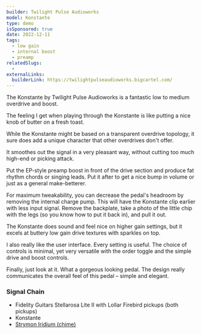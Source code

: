 ```yaml
---
builder: Twilight Pulse Audioworks
model: Konstante
type: demo
isSponsored: true
date: 2022-12-11
tags:
  - low gain
  - internal boost
  - preamp
relatedSlugs:
  -
externalLinks:
  builderLink: https://twilightpulseaudioworks.bigcartel.com/
---
```


The Konstante by Twilight Pulse Audioworks is a fantastic low to medium overdrive and boost.

The feeling I get when playing through the Konstante is like putting a nice knob of butter on a fresh toast.

While the Konstante might be based on a transparent overdrive topology, it sure does add a unique character that other overdrives don't offer.

It smoothes out the signal in a very pleasant way, without cutting too much high-end or picking attack.

Put the EP-style preamp boost in front of the drive section and produce fat rhythm chords or singing leads. Put it after to get a nice bump in volume or just as a general make-betterer.

For maximum tweakability, you can decrease the pedal's headroom by removing the internal charge pump. This will have the Konstante clip earlier with less input signal. Remove the backplate, take a photo of the little chip with the legs (so you know how to put it back in), and pull it out.

The Konstante does sound and feel nice on higher gain settings, but it excels at buttery low gain drive textures with sparkles on top.

I also really like the user interface. Every setting is useful. The choice of controls is minimal, yet very versatile with the order toggle and the simple drive and boost controls.

Finally, just look at it. What a gorgeous looking pedal. The design really communicates the overall feel of this pedal – simple and elegant.

### Signal Chain

- Fidelity Guitars Stellarosa Lite II with Lollar Firebird pickups (both pickups)
- Konstante
- [Strymon Iridium (chime)](/demos/strymon-iridium)
